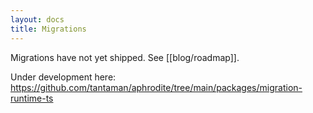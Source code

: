 ```yaml
---
layout: docs
title: Migrations
---
```


Migrations have not yet shipped. See [[blog/roadmap]].

Under development here: https://github.com/tantaman/aphrodite/tree/main/packages/migration-runtime-ts